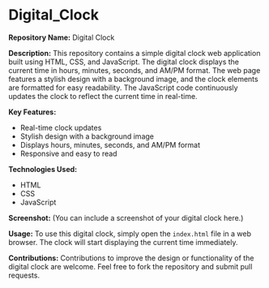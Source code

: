 # Digital_Clock

**Repository Name:** Digital Clock

**Description:** This repository contains a simple digital clock web application built using HTML, CSS, and JavaScript. The digital clock displays the current time in hours, minutes, seconds, and AM/PM format. The web page features a stylish design with a background image, and the clock elements are formatted for easy readability. The JavaScript code continuously updates the clock to reflect the current time in real-time.

**Key Features:**
- Real-time clock updates
- Stylish design with a background image
- Displays hours, minutes, seconds, and AM/PM format
- Responsive and easy to read

**Technologies Used:**
- HTML
- CSS
- JavaScript

**Screenshot:**
(You can include a screenshot of your digital clock here.)

**Usage:**
To use this digital clock, simply open the `index.html` file in a web browser. The clock will start displaying the current time immediately.

**Contributions:**
Contributions to improve the design or functionality of the digital clock are welcome. Feel free to fork the repository and submit pull requests.


